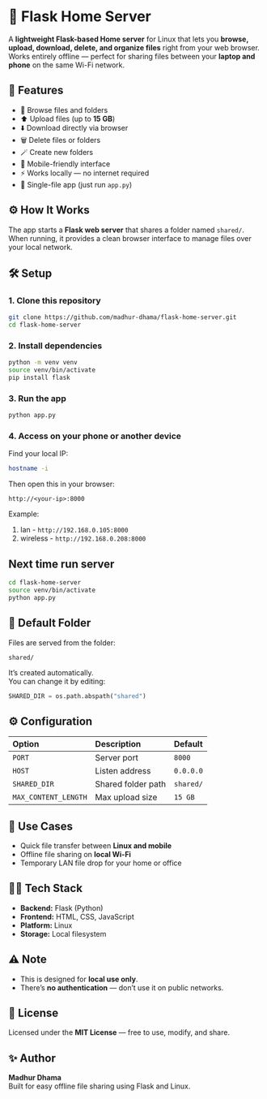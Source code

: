 # 🧩 Flask Home Server

A **lightweight Flask-based Home server** for Linux that lets you **browse, upload, download, delete, and organize files** right from your web browser.  
Works entirely offline — perfect for sharing files between your **laptop and phone** on the same Wi-Fi network.


## 🚀 Features

- 📂 Browse files and folders  
- ⬆️ Upload files (up to **15 GB**)  
- ⬇️ Download directly via browser  
- 🗑️ Delete files or folders  
- 🪄 Create new folders  
- 📱 Mobile-friendly interface  
- ⚡ Works locally — no internet required  
- 🧰 Single-file app (just run `app.py`)


## ⚙️ How It Works

The app starts a **Flask web server** that shares a folder named `shared/`.  
When running, it provides a clean browser interface to manage files over your local network.


## 🛠️ Setup

### 1. Clone this repository
```bash
git clone https://github.com/madhur-dhama/flask-home-server.git
cd flask-home-server
```

### 2. Install dependencies
```bash
python -m venv venv
source venv/bin/activate
pip install flask
```

### 3. Run the app
```bash
python app.py
```

### 4. Access on your phone or another device
Find your local IP:
```bash
hostname -i
```

Then open this in your browser:
```
http://<your-ip>:8000
```
Example: 
1. lan - `http://192.168.0.105:8000` 
2. wireless - `http://192.168.0.208:8000` 

## Next time run server 
```bash
cd flask-home-server
source venv/bin/activate
python app.py
```

## 📁 Default Folder

Files are served from the folder:
```
shared/
```
It’s created automatically.  
You can change it by editing:
```python
SHARED_DIR = os.path.abspath("shared")
```


## ⚙️ Configuration

| Option | Description | Default |
|:--------|:-------------|:---------|
| `PORT` | Server port | `8000` |
| `HOST` | Listen address | `0.0.0.0` |
| `SHARED_DIR` | Shared folder path | `shared/` |
| `MAX_CONTENT_LENGTH` | Max upload size | `15 GB` |


## 🧠 Use Cases

- Quick file transfer between **Linux and mobile**  
- Offline file sharing on **local Wi-Fi**  
- Temporary LAN file drop for your home or office  


## 🧑‍💻 Tech Stack

- **Backend:** Flask (Python)  
- **Frontend:** HTML, CSS, JavaScript  
- **Platform:** Linux  
- **Storage:** Local filesystem  


## ⚠️ Note

- This is designed for **local use only**.  
- There’s **no authentication** — don’t use it on public networks.  


## 🏁 License

Licensed under the **MIT License** — free to use, modify, and share.  


## ✨ Author

**Madhur Dhama**  
Built for easy offline file sharing using Flask and Linux.  
